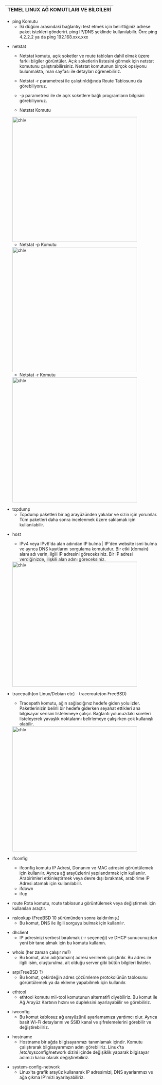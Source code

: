 ﻿| TEMEL LINUX AĞ KOMUTLARI VE BİLGİLERİ |
|:----:|



- ping Komutu
    * İki düğüm arasındaki bağlantıyı test etmek için belirttiğiniz adrese paket istekleri gönderiri.
    ping IP/DNS şeklinde kullanılabilir. Örn: ping 4.2.2.2 ya da ping 192.168.xxx.xxx
    
+ netstat
    * Netstat komutu, açık soketler ve route tabloları dahil olmak üzere farklı bilgiler görüntüler. 
    Açık soketlerin listesini görmek için netstat komutunu çalıştırabilirsiniz. Netstat 
    komutunun birçok opsiyonu bulunmakta, man sayfası ile detayları öğrenebiliriz. 
    * Netstat -r parametresi ile çalıştırıldığında Route Tablosunu da görebiliyoruz.
    * -p parametresi ile de açık soketlere bağlı programların bilgisini görebiliyoruz.
    
    * Netstat Komutu
    
    <img width="410" alt="chlv" src="https://raw.githubusercontent.com/lgsgt/LogoIntern/master/Imgs/netstat.PNG">   
    
     * Netstat -p Komutu
     
    <img width="410" alt="chlv" src="https://raw.githubusercontent.com/lgsgt/LogoIntern/master/Imgs/netstat-p.PNG">   
    
     * Netstat -r Komutu
     
     <img width="410" alt="chlv" src="https://raw.githubusercontent.com/lgsgt/LogoIntern/master/Imgs/netstat-r.PNG">   
    

- tcpdump
    * Tcpdump paketleri bir ağ arayüzünden yakalar ve sizin için yorumlar. 
    Tüm paketleri daha sonra incelenmek üzere saklamak için kullanılabilir.

+ host
    * IPv4 veya IPv6'da alan adından IP bulma | IP'den website ismi bulma ve ayrıca DNS kayıtlarını 
    sorgulama komutudur. Bir etki (domain) alanı adı verin, ilgili IP adresini göreceksiniz. Bir 
    IP adresi verdiğinizde, ilişkili alan adını göreceksiniz.
    
    <img width="410" alt="chlv" src="https://raw.githubusercontent.com/lgsgt/LogoIntern/master/Imgs/host.PNG">   
   

- tracepath(on Linux/Debian etc) - traceroute(on FreeBSD)
    * Tracepath komutu, ağın sağladığınız hedefe giden yolu izler. Paketlerinizin belirli bir hedefe 
    giderken seyahat ettikleri ana bilgisayar serisini listelemeye çalışır. Bağlantı yolunuzdaki 
    süreleri listeleyerek yavaşlık noktalarını belirlemeye çalışırken çok kullanışlı olabilir.
    
    <img width="410" alt="chlv" src="https://raw.githubusercontent.com/lgsgt/LogoIntern/master/Imgs/tracepath-traceroute.PNG">   
    

+ ifconfig
    * ifconfig komutu IP Adresi, Donanım ve MAC adresini görüntülemek için kullanılır. Ayrıca ağ 
    arayüzlerini yapılandırmak için kullanılır. Arabirimleri etkinleştirmek veya devre dışı bırakmak, 
    arabirime IP Adresi atamak için kullanılabilir.
    
    - ifdown
    - ifup

- route
    Rota komutu, route tablosunu görüntülemek veya değiştirmek için kullanılan araçtır.

+ nslookup (FreeBSD 10 sürümünden sonra kaldırılmış.)
    * Bu komut, DNS ile ilgili sorguyu bulmak için kullanılır.

- dhclient
    * IP adresinizi serbest bırakmak (-r seçeneği) ve DHCP sunucunuzdan yeni bir tane almak için bu
    komutu kullanın.

+ whois (her zaman çalışır mı?)
    * Bu komut, alan adı(domain) adresi verilerek çalıştırılır. Bu adres ile ilgili isim, oluşturulma, 
    ait olduğu server gibi bütün bilgileri listeler.
    
- arp(FreeBSD ?)
    * Bu komut, çekirdeğin adres çözümleme protokolünün tablosunu görüntülemek ya da ekleme 
    yapabilmek için kullanılır.

+ ethtool
    * ethtool komutu mii-tool komutunun alternatifi diyebiliriz. Bu komut ile Ağ Arayüz Kartının 
    hızını ve dupleksini ayarlayabiilir ve görebiliriz.

- iwconfig
    * Bu komut kablosuz ağ arayüzünü ayarlamamıza yardımcı olur. Ayrıca basit Wi-Fi detaylarını 
    ve SSID kanal ve şifrelemelerini görebilir ve değiştirebiliriz.
    
+ hostname
    * Hostname bir ağda bilgisayarımızı tanımlamak içindir. Komutu çalıştırarak bilgisayarımızın 
    adını görebiliriz. Linux'ta /etc/sysconfig/network dizini içinde değişiklik yaparak bilgisayar 
    adımızı kalıcı olarak değiştirebiliriz.

- system-config-network
    * Linux'ta grafik arayüz kullanarak IP adresimizi, DNS ayarlarımızı ve ağa çıkma
    IP'mizi ayarlayabiliriz.
    

